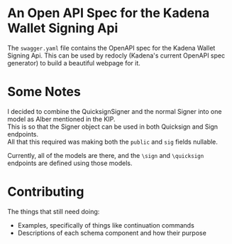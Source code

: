# An Open API Spec for the Kadena Wallet Signing Api

The `swagger.yaml` file contains the OpenAPI spec for the Kadena Wallet Signing Api.
This can be used by redocly (Kadena's current OpenAPI spec generator) to build a beautiful webpage for it.

# Some Notes

I decided to combine the QuicksignSigner and the normal Signer into one model as Alber mentioned in the KIP.  
This is so that the Signer object can be used in both Quicksign and Sign endpoints.  
All that this required was making both the `public` and `sig` fields nullable. 

Currently, all of the models are there, and the `\sign` and `\quicksign` endpoints are defined using those models.  

# Contributing

The things that still need doing:

- Examples, specifically of things like continuation commands
- Descriptions of each schema component and how their purpose